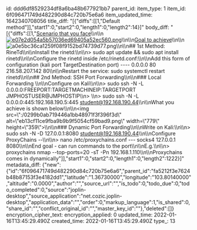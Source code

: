 id: ddd6df8529234df8a6ba48b677921bb7
parent_id: 
item_type: 1
item_id: 6f096471749d482290d84c720b75e6a6
item_updated_time: 1642340708056
title_diff: "[{\"diffs\":[[1,\"Default method\"]],\"start1\":0,\"start2\":0,\"length1\":0,\"length2\":14}]"
body_diff: "[{\"diffs\":[[1,\"<ins>Scenario that you face</ins>\\\n\\\n<ins>![e07e2d054a5b57036ed69405a52ec560.png](:/315ef6b6d29c43f1be90aaba4b6a506f)</ins>\\\n\\\n<ins>Goal to achieve</ins>\\\n\\\n![a0e5bc36ca1259f08f9152bd74739d77.png](:/c66bb971e02a4ababde912a3ea619449)\\\n\\\n## 1st Method: RineTd\\\n\\\nInstall the rinetd:\\\n\\\n> sudo apt update && sudo apt install rinetd\\\n\\\nConfigure the rinetd inside /etc/rinetd.conf:\\\n\\\nAdd this form of configuration (kali port TargetDestination port) ---- 0.0.0.0 80 216.58.207.142 80\\\n\\\nRestart the service: sudo systemctl restart rinetd\\\n\\\n## 2nd Method: SSH Port Forwarding\\\n\\\n### Local Forwarding \\\n\\\nConfigure on Kali\\\n\\\n> sudo ssh -N -L 0.0.0.0:FREEPORT:TARGETMACHINEIP:TARGETPORT JMPHOSTUSER@JMPHOSTIP\\\n> \\\n> sudo ssh -N -L 0.0.0.0:445:192.168.190.5:445 student@192.168.190.44\\\n\\\nWhat you achieve is shown below\\\n\\\n<img src=\\\":/0299b0ab719446a1bb48971f3f396f3d\\\" alt=\\\"eb13cf11ce9fba9b9b9f5054cf59bad9.png\\\" width=\\\"779\\\" height=\\\"359\\\">\\\n\\\n### Dynamic Port Forwarding\\\n\\\nWrite on Kali:\\\n\\\n> sudo ssh -N -D 127.0.0.1:8080 student@192.168.190.44\\\n\\\nConfigure ProxyChains --\\\n\\\n> nano /etc/proxychains.conf --- socks4  127.0.0.1 8080\\\n\\\nEnd goal - can run commands to the port\\\n\\\nE.g.\\\n\\\n> proxychains nmap --top-ports=20 -sT -Pn 192.168.1.110\\\n\\\nProxychains comes in dynamically\"]],\"start1\":0,\"start2\":0,\"length1\":0,\"length2\":1222}]"
metadata_diff: {"new":{"id":"6f096471749d482290d84c720b75e6a6","parent_id":"fa5212f3e7624b48b87153f3e4182dd1","latitude":"1.36730000","longitude":"103.80140000","altitude":"0.0000","author":"","source_url":"","is_todo":0,"todo_due":0,"todo_completed":0,"source":"joplin-desktop","source_application":"net.cozic.joplin-desktop","application_data":"","order":0,"markup_language":1,"is_shared":0,"share_id":"","conflict_original_id":"","master_key_id":""},"deleted":[]}
encryption_cipher_text: 
encryption_applied: 0
updated_time: 2022-01-16T13:45:29.490Z
created_time: 2022-01-16T13:45:29.490Z
type_: 13